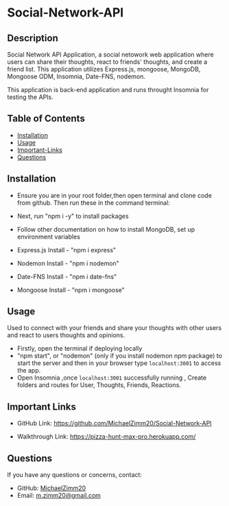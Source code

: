 # Social-Network-API

## Description
Social Network API Application, a social netowork web application where users can share their thoughts, react to friends' thoughts, and create a friend list. This application utilizes Express.js, mongoose, MongoDB, Mongoose ODM, Insomnia, Date-FNS, nodemon. 
 
This application is back-end application and runs throught Insomnia for testing the APIs.


## Table of Contents 
  * [Installation](#installation)
  * [Usage](#usage)
  * [Important-Links](#Important-Links)
  * [Questions](#questions)

  ## Installation
  * Ensure you are in your root folder,then open terminal and clone code from github. Then run these in the command terminal:

  * Next, run "npm i -y" to install packages 
  * Follow other documentation on how to install MongoDB, set up environment variables
  * Express.js Install - "npm i express"
  * Nodemon Install - "npm i nodemon"
  * Date-FNS Install - "npm i date-fns"
  * Mongoose Install - "npm i mongoose"



   ## Usage 
  Used to connect with your friends and share your thoughts with other users and react to users thoughts and opinions. 
  * Firstly, open the terminal if deploying locally
  * "npm start", or "nodemon" (only if you install nodemon npm package) to start the server and then in your browser type `localhost:3001` to access the app.
  * Open Insomnia ,once `localhost:3001` successfully running , Create folders and routes for User, Thoughts, Friends, Reactions. 





 ## Important Links 
* GitHub Link: https://github.com/MichaelZimm20/Social-Network-API

* Walkthrough Link: https://pizza-hunt-max-pro.herokuapp.com/

## Questions 
  If you have any questions or concerns, contact:
  * GitHub: [MichaelZimm20](https://github.com/MichaelZimm20)
  * Email: [m.zimm20@gmail.com](mailto:m.zimm20@gmail.com)
